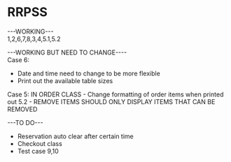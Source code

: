 # RRPSS

---WORKING---  
1,2,6,7,8,3,4,5.1,5.2

---WORKING BUT NEED TO CHANGE----  
Case 6:
- Date and time need to change to be more flexible
- Print out the available table sizes

Case 5:
IN ORDER CLASS - Change formatting of order items when printed out
5.2 - REMOVE ITEMS SHOULD ONLY DISPLAY ITEMS THAT CAN BE REMOVED

---TO DO---  
- Reservation auto clear after certain time
- Checkout class
- Test case 9,10
